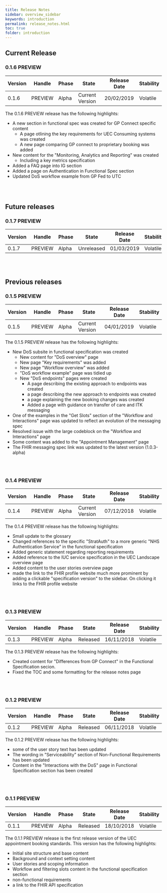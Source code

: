 ```yaml
---
title: Release Notes
sidebar: overview_sidebar
keywords: introduction
permalink: release_notes.html
toc: true
folder: introduction
---
```


## Current Release

### 0.1.6 PREVIEW

Version | Handle  | Phase | State           | Release Date | Stability
--------|---------|-------|-----------------|--------------|----------------
0.1.6   | PREVIEW | Alpha | Current Version | 20/02/2019   | Volatile

The 0.1.6 PREVIEW release has the following highlights:

* A new section in functional spec was created for GP Connect specific content
  * A page otlining the key requirements for UEC Consuming systems was created
  * A new page comparing GP connect to proprietary booking was added
* New content for the "Monitoring, Analytics and Reporting" was created
  * Including a key metrics specification
* Added a FAQ page into IG section
* Added a page on Authentication in Functional Spec section
* Updated DoS workflow example from GP Fed to UTC

<br>
<br>

## Future releases

### 0.1.7 PREVIEW

Version | Handle  | Phase | State           | Release Date | Stability
--------|---------|-------|-----------------|--------------|----------------
0.1.7   | PREVIEW | Alpha | Unreleased | 01/03/2019   | Volatile

<br>
<br>

## Previous releases

### 0.1.5 PREVIEW

Version | Handle  | Phase | State           | Release Date | Stability
--------|---------|-------|-----------------|--------------|----------------
0.1.5   | PREVIEW | Alpha | Current Version | 04/01/2019   | Volatile

The 0.1.5 PREVIEW release has the following highlights:
* New DoS subsite in functional specification was created
  * New content for "DoS overview" page
  * New page "Key requirements" was added
  * New page "Workflow overview" was added
  * "DoS workflow example" page was tidied up
  * New "DoS endpoints" pages were created
    * A page describing the existing approach to endpoints was created
    * a page describing the new approach to endpoints was created
    * a page explaining the new booking changes was created
    * Added a page with guidance on transfer of care and ITK messaging
* One of the examples in the "Get Slots" section of the "Workflow and Interactions" page was updated to reflect an evolution of the messaging spec
* Resolved issue with the large codeblock on the "Workflow and Interactions" page
* Some content was added to the "Appointment Management" page
* The FHIR messaging spec link was updated to the latest version (1.0.3-alpha)
<br>
<br>

### 0.1.4 PREVIEW

Version | Handle  | Phase | State           | Release Date | Stability
--------|---------|-------|-----------------|--------------|----------------
0.1.4   | PREVIEW | Alpha | Current Version | 07/12/2018   | Volatile

The 0.1.4 PREVIEW release has the following highlights:
* Small update to the glossary
* Changed references to the specific "StratAuth" to a more generic "NHS Authentication Service" in the functional specification
* Added generic statement regarding reporting requirements
* Added reference to the IUC service specification in the UEC Landscape overview page
* Added content to the user stories overview page
* made the link to the FHIR profile website much more prominent by adding a clickable "specification version" to the sidebar. On clicking it links to the FHIR profile website
<br>
<br>

### 0.1.3 PREVIEW

Version | Handle  | Phase | State           | Release Date | Stability
--------|---------|-------|-----------------|--------------|----------------
0.1.3   | PREVIEW | Alpha | Released | 16/11/2018   | Volatile

The 0.1.3 PREVIEW release has the following highlights:
* Created content for "Differences from GP Connect" in the Functional Specification secion.
* Fixed the TOC and some formatting for the release notes page
<br>
<br>

### 0.1.2 PREVIEW

Version | Handle  | Phase | State           | Release Date | Stability
--------|---------|-------|-----------------|--------------|----------------
0.1.2   | PREVIEW | Alpha | Released    | 06/11/2018   | Volatile

The 0.1.2 PREVIEW release has the following highlights:

* some of the user story text has been updated
* The wording in "Serviceability" section of Non-Functional Requirements has been updated
* Content in the "Interactions with the DoS" page in Functional Specification section has been created
<br>
<br>

### 0.1.1 PREVIEW

Version | Handle  | Phase | State           | Release Date | Stability
--------|---------|-------|-----------------|--------------|----------------
0.1.1   | PREVIEW | Alpha | Released | 18/10/2018   | Volatile

The 0.1.1 PREVIEW release is the first release version of the UEC appointment booking standards. This version has the following highlights:

* Initial site structure and base content
* Background and context setting content
* User stories and scoping information
* Workflow and filtering slots content in the functional specification section
* non-functional requirements
* a link to the FHIR API specification
